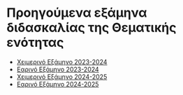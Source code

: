 # Προηγούμενα εξάμηνα διδασκαλίας της Θεματικής ενότητας

* [Χειμερινό Εξάμηνο 2023-2024](./2023-2024-fall-semester.md)
* [Εαρινό Εξάμηνο 2023-2024](./2023-2024-spring-semester.md)
* [Χειμερινό Εξάμηνο 2024-2025](./2024-2025-fall-semester.md)
* [Εαρινό Εξάμηνο 2024-2025](./2024-2025-spring-semester.md)